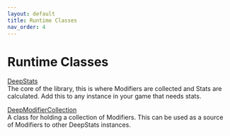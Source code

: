 ```yaml
---
layout: default
title: Runtime Classes
nav_order: 4
---
```


# Runtime Classes

[DeepStats](components/deepStats.md)  
The core of the library, this is where Modifiers are collected and Stats are calculated. Add this to any instance in your game that needs stats.

[DeepModifierCollection](components/deepModifierCollection.md)  
A class for holding a collection of Modifiers. This can be used as a source of Modifiers to other DeepStats instances.